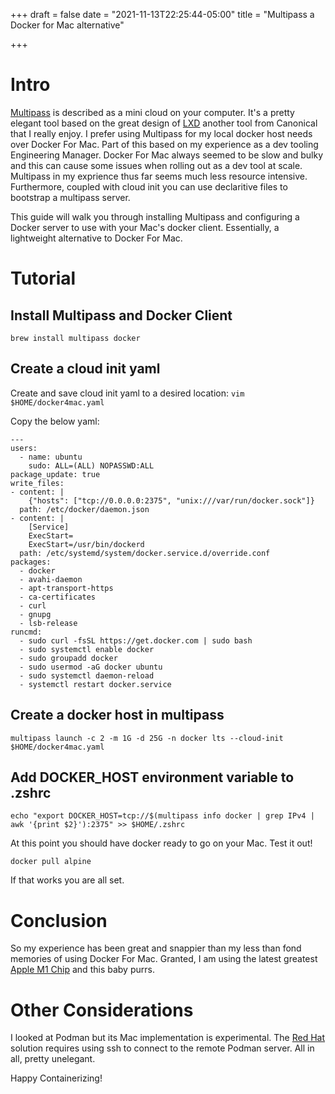 +++
draft = false
date = "2021-11-13T22:25:44-05:00"
title = "Multipass a Docker for Mac alternative"

+++

# Intro 

[Multipass](https://multipass.run) is described as a mini cloud on your computer. It's a pretty elegant tool based on the great design of [LXD](https://linuxcontainers.org/lxd/introduction/) another tool from Canonical that I really enjoy. I prefer using Multipass for my local docker host needs over Docker For Mac. Part of this based on my experience as a dev tooling Engineering Manager. Docker For Mac always seemed to be slow and bulky and this can cause some issues when rolling out as a dev tool at scale. Multipass in my exprience thus far seems much less resource intensive. Furthermore, coupled with cloud init you can use declaritive files to bootstrap a multipass server.

This guide will walk you through installing Multipass and configuring a Docker server to use with your Mac's docker client. Essentially, a lightweight alternative to Docker For Mac.

# Tutorial

## Install Multipass and Docker Client 

`brew install multipass docker`

## Create a cloud init yaml

Create and save cloud init yaml to a desired location:
`vim $HOME/docker4mac.yaml`

Copy the below yaml:

```
---
users:
  - name: ubuntu
    sudo: ALL=(ALL) NOPASSWD:ALL
package_update: true
write_files:
- content: |
    {"hosts": ["tcp://0.0.0.0:2375", "unix:///var/run/docker.sock"]}
  path: /etc/docker/daemon.json
- content: |
    [Service]
    ExecStart=
    ExecStart=/usr/bin/dockerd
  path: /etc/systemd/system/docker.service.d/override.conf
packages:
  - docker
  - avahi-daemon
  - apt-transport-https
  - ca-certificates
  - curl
  - gnupg
  - lsb-release
runcmd:
  - sudo curl -fsSL https://get.docker.com | sudo bash
  - sudo systemctl enable docker
  - sudo groupadd docker
  - sudo usermod -aG docker ubuntu
  - sudo systemctl daemon-reload
  - systemctl restart docker.service
```

## Create a docker host in multipass

`multipass launch -c 2 -m 1G -d 25G -n docker lts --cloud-init $HOME/docker4mac.yaml`

## Add DOCKER_HOST environment variable to .zshrc

`echo "export DOCKER_HOST=tcp://$(multipass info docker | grep IPv4 | awk '{print $2}'):2375" >> $HOME/.zshrc`

At this point you should have docker ready to go on your Mac. Test it out!

`docker pull alpine`

If that works you are all set.

# Conclusion
So my experience has been great and snappier than my less than fond memories of using Docker For Mac. Granted, I am using the latest greatest [Apple M1 Chip](https://www.apple.com/newsroom/2020/11/apple-unleashes-m1/) and this baby purrs. 

# Other Considerations
I looked at Podman but its Mac implementation is experimental. The [Red Hat](https://www.redhat.com/sysadmin/replace-docker-podman-macos) solution requires using ssh to connect to the remote Podman server. All in all, pretty unelegant.  

Happy Containerizing!
